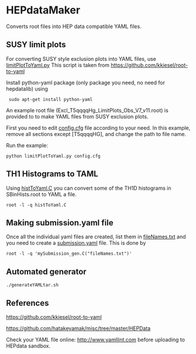# HEPdataMaker

Converts root files into HEP data compatible YAML files.

## SUSY limit plots
For converting SUSY style exclusion plots into YAML files, use [limitPlotToYaml.py](./limitPlotToYaml.py) This script is taken from https://github.com/kkiesel/root-to-yaml

Install python-yaml package (only package you need, no need for hepdatalib) using

```
 sudo apt-get install python-yaml
```

An example root file (Excl_T5qqqqHg_LimitPlots_Obs_V7_v11.root)  is provided to to make YAML files from SUSY exclusion plots.

First you need to edit [config.cfg](./config.cfg) file according to your need. In this example, remove all sections except [T5qqqqHG], and change the path to file name.

Run the example:

```
python limitPlotToYaml.py config.cfg
```

## TH1 Histograms to TAML

Using [histToYaml.C](./histToYaml.C) you can convert some of the TH1D histograms in SBinHists.root to YAML a file.

```
root -l -q histToYaml.C
```

## Making submission.yaml file

Once all the individual yaml files are created, list them in [fileNames.txt](./fileNames.txt) and you need to create a [submission.yaml](./submission.yaml) file. This is done by

```
root -l -q 'mySubmission_gen.C("fileNames.txt")'
```

## Automated generator

```
./generateYAMLtar.sh
```

## References

https://github.com/kkiesel/root-to-yaml

https://github.com/hatakeyamak/misc/tree/master/HEPData

Check your YAML file online: http://www.yamllint.com before uploading to HEPdata sandbox.

